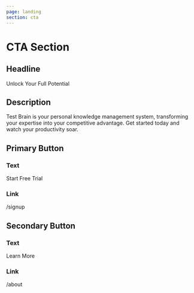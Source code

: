 ```yaml
---
page: landing
section: cta
---
```

# CTA Section

## Headline
Unlock Your Full Potential

## Description
Test Brain is your personal knowledge management system, transforming your expertise into your competitive advantage. Get started today and watch your productivity soar.

## Primary Button
### Text
Start Free Trial

### Link
/signup

## Secondary Button
### Text
Learn More

### Link
/about

